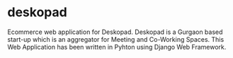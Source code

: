 # deskopad
Ecommerce web application for Deskopad. Deskopad is a Gurgaon based start-up which is an aggregator for Meeting and Co-Working Spaces. This Web Application has been written in Pyhton using Django Web Framework.
